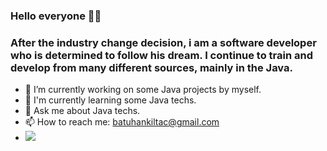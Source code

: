 ### Hello everyone 👋👋
### After the industry change decision, i am a software developer who is determined to follow his dream. I continue to train and develop from many different sources, mainly in the Java.

- 🔭 I’m currently working on some Java projects by myself.
- 🌱 I'm currently learning some Java techs.
- 💬 Ask me about Java techs.
- 📫 How to reach me: batuhankiltac@gmail.com
- ![](https://img.shields.io/badge/LinkedIn-0077B5?style=for-the-badge&logo=linkedin&logoColor=white)[](https://www.linkedin.com/in/batuhankiltac/)
